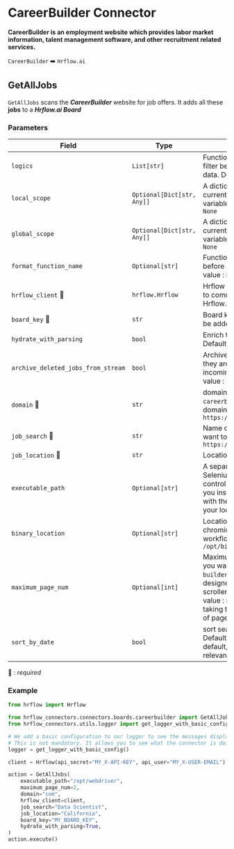 # CareerBuilder Connector
**CareerBuilder is an employment website which provides labor market information, talent management software, and other recruitment related services.**

`CareerBuilder`  :arrow_right:  `Hrflow.ai`

## GetAllJobs
`GetAllJobs` scans the ***CareerBuilder*** website for job offers. It adds all these **jobs** to a ***Hrflow.ai Board***

### Parameters

| Field | Type | Description |
| ----- | ---- | ----------- |
| `logics`  | `List[str]` | Function names to apply as filter before pushing the data. Default value : `[]`        |
| `local_scope`  | `Optional[Dict[str, Any]]` | A dictionary containing the current scope's local variables. Default value : `None`        |
| `global_scope`  | `Optional[Dict[str, Any]]` | A dictionary containing the current scope's global variables. Default value : `None`       |
| `format_function_name`  | `Optional[str]` | Function name to format job before pushing. Default value : `None`        |
| `hrflow_client` :red_circle: | `hrflow.Hrflow` | Hrflow client instance used to communicate with the Hrflow.ai API        |
| `board_key` :red_circle: | `str` | Board key where the jobs to be added will be stored        |
| `hydrate_with_parsing`  | `bool` | Enrich the job with parsing. Default value : `False`        |
| `archive_deleted_jobs_from_stream`  | `bool` | Archive Board jobs when they are no longer in the incoming job stream. Default value : `False`        |
| `domain` :red_circle: | `str` | domain just after `careerbuilder.` for example domain =`fr` in `https:/www.careerbuilder.fr`        |
| `job_search` :red_circle: | `str` | Name of the job position we want to search offers for in `https:/www.careerbuilder.fr`        |
| `job_location` :red_circle: | `str` | Location of the job offers        |
| `executable_path`  | `Optional[str]` | A separate executable that Selenium WebDriver used to control Chrome. Make sure you install the chromedriver with the same version as your local Chrome navigator        |
| `binary_location`  | `Optional[str]` | Location of the binary chromium, usually in HrFlow workflows it equals `/opt/bin/headless-chromium`        |
| `maximum_page_num`  | `Optional[int]` | Maximum `number of pages` you want to scroll, `career builder`pagination is designed as an infinite scroller loading. Default value : `None` (This means taking the maximum number of pages)        |
| `sort_by_date`  | `bool`  | sort search results by date. Default value: `False` (By default, results are sorted by relevancy)

:red_circle: : *required* 

### Example

```python
from hrflow import Hrflow

from hrflow_connectors.connectors.boards.careerbuilder import GetAllJobs
from hrflow_connectors.utils.logger import get_logger_with_basic_config

# We add a basic configuration to our logger to see the messages displayed in the standard output
# This is not mandatory. It allows you to see what the connector is doing.
logger = get_logger_with_basic_config()

client = Hrflow(api_secret="MY_X-API-KEY", api_user="MY_X-USER-EMAIL")

action = GetAllJobs(
    executable_path="/opt/webdriver",
    maximum_page_num=2,
    domain="com",
    hrflow_client=client,
    job_search="Data Scientist",
    job_location="California",
    board_key="MY_BOARD_KEY",
    hydrate_with_parsing=True,
)
action.execute()
```
